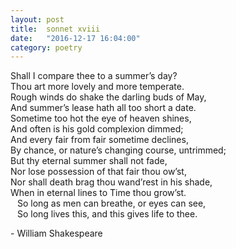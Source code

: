 ```yaml
---
layout: post
title:  sonnet xviii
date:   "2016-12-17 16:04:00"
category: poetry
---
```


Shall I compare thee to a summer’s day?  
Thou art more lovely and more temperate.  
Rough winds do shake the darling buds of May,  
And summer’s lease hath all too short a date.  
Sometime too hot the eye of heaven shines,  
And often is his gold complexion dimmed;  
And every fair from fair sometime declines,  
By chance, or nature’s changing course, untrimmed;  
But thy eternal summer shall not fade,  
Nor lose possession of that fair thou ow’st,  
Nor shall death brag thou wand’rest in his shade,  
When in eternal lines to Time thou grow’st.  
&ensp; So long as men can breathe, or eyes can see,  
&ensp; So long lives this, and this gives life to thee.  

\- William Shakespeare